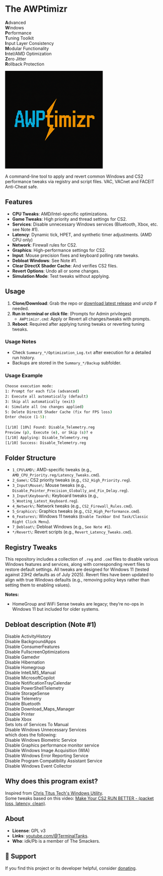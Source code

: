 # The AWPtimizr
**A**dvanced  
**W**indows  
**P**erformance  
**T**uning Toolkit  
**I**nput Layer Consistency  
**M**odular Functionality  
**I**ntel/AMD Optimization  
**Z**ero Jitter  
**R**ollback Protection

![AWPtimizr Logo](./logo.png)

A command-line tool to apply and revert common Windows and CS2 performance tweaks via registry and script files. VAC, VACnet and FACEIT Anti-Cheat safe.

## Features
- **CPU Tweaks**: AMD/Intel-specific optimizations.
- **Game Tweaks**: High priority and thread settings for CS2.
- **Services**: Disable unnecessary Windows services (Bluetooth, Xbox, etc. see Note #1).
- **Latency**: Dynamic tick, HPET, and synthetic timer adjustments. (AMD CPU only)
- **Network**: Firewall rules for CS2.
- **Graphics**: High-performance settings for CS2.
- **Input**: Mouse precision fixes and keyboard polling rate tweaks.
- **Debloat Windows**: See Note #1.
- **Clear DirectX Shader Cache**: And verifies CS2 files.
- **Revert Options**: Undo all or some changes.
- **Simulation Mode**: Test tweaks without applying.

## Usage
1. **Clone/Download**: Grab the repo or [download latest release](https://github.com/The-Smackers/AWPtimizr/releases) and unzip if needed.
2. **Run in terminal or click file**: (Prompts for Admin privileges)
   - `AWPtimizr.cmd`: Apply or Revert all changes/tweaks with prompts.
4. **Reboot**: Required after applying tuning tweaks or reverting tuning tweaks.

### Usage Notes
- Check `Summary_*/Optimization_Log.txt` after execution for a detailed run history.
- Backups are stored in the `Summary_*/Backup` subfolder.

### Usage Example
```cmd
Choose execution mode:
1: Prompt for each file (advanced)
2: Execute all automatically (default)
3: Skip all automatically (exit)
4: Simulate all (no changes applied)
5: Delete DirectX Shader Cache (fix for FPS loss)
Enter choice (1-5):

[1/10] [10%] Found: Disable_Telemetry.reg
Preview (p), Execute (e), or Skip (s)? e
[1/10] Applying: Disable_Telemetry.reg
[1/10] Success: Disable_Telemetry.reg
```

## Folder Structure
- `1_CPU\AMD\`: AMD-specific tweaks (e.g., `AMD_CPU_Priority.reg/Latency_Tweaks.cmd`).
- `2_Game\`: CS2 priority tweaks (e.g., `CS2_High_Priority.reg`).
- `3_Input\Mouse\`: Mouse tweaks (e.g., `Disable_Pointer_Precision_Globally_and_Fix_Delay.reg`).
- `3_Input\Keyboard\`: Keyboard tweaks (e.g., `5_Wooting_Latest_Keyboard.reg`).
- `4_Network\`: Network tweaks (e.g., `CS2_Firewall_Rules.cmd`).
- `5_Graphics\`: Graphics tweaks (e.g., `CS2_High_Performance.cmd`).
- `6_Features\`: Windows 11 tweaks (`Enable Taskbar End Task/Classic Right Click Menu`).
- `7_Debloat\`: Debloat Windows (e.g., `See Note #1`).
- `*/Revert\`: Revert scripts (e.g., `Revert_Latency_Tweaks.cmd`).

## Registry Tweaks
This repository includes a collection of `.reg` and `.cmd` files to disable various Windows features and services, along with corresponding revert files to restore default settings. All tweaks are designed for Windows 11 (tested against 23H2 defaults as of July 2025). Revert files have been updated to align with true Windows defaults (e.g., removing policy keys rather than setting them to enabling values).

**Notes:**
- HomeGroup and WiFi Sense tweaks are legacy; they’re no-ops in Windows 11 but included for older systems.

## Debloat description (Note #1)
Disable ActivityHistory  
Disable BackgroundApps  
Disable ConsumerFeatures  
Disable FullscreenOptimizations  
Disable Gamedvr  
Disable Hibernation  
Disable Homegroup  
Disable IntelLMS_Manual  
Disable MicrosoftCopilot  
Disable NotificationTrayCalendar  
Disable PowerShellTelemetry  
Disable StorageSense  
Disable Telemetry  
Disable Bluetooth  
Disable Download_Maps_Manager  
Disable Printer  
Disable Xbox  
Sets lots of Services To Manual  
Disable Windows Unnecessary Services  
which does the following:  
Disable Windows Biometric Service  
Disable Graphics performance monitor service  
Disable Windows Image Acquisition (WIA)  
Disable Windows Error Reporting Service  
Disable Program Compatibility Assistant Service  
Disable Windows Event Collector  

## Why does this program exist?
Inspired from [Chris Titus Tech's Windows Utility](https://github.com/ChrisTitusTech/winutil).  
Some tweaks based on this video: [Make Your CS2 RUN BETTER - (packet loss, latency, clean)](https://www.youtube.com/watch?v=qG7C4W-EQl4).

## About
- **License**: GPL v3  
- **Links**: [youtube.com/@TerminalTanks](https://www.youtube.com/@TerminalTanks).
- **Who**: idk/Pb is a member of The Smackers.

## 💖 Support
If you find this project or its developer helpful, consider [donating](https://www.paypal.com/ncp/payment/8UEVM2WHXGL88).
